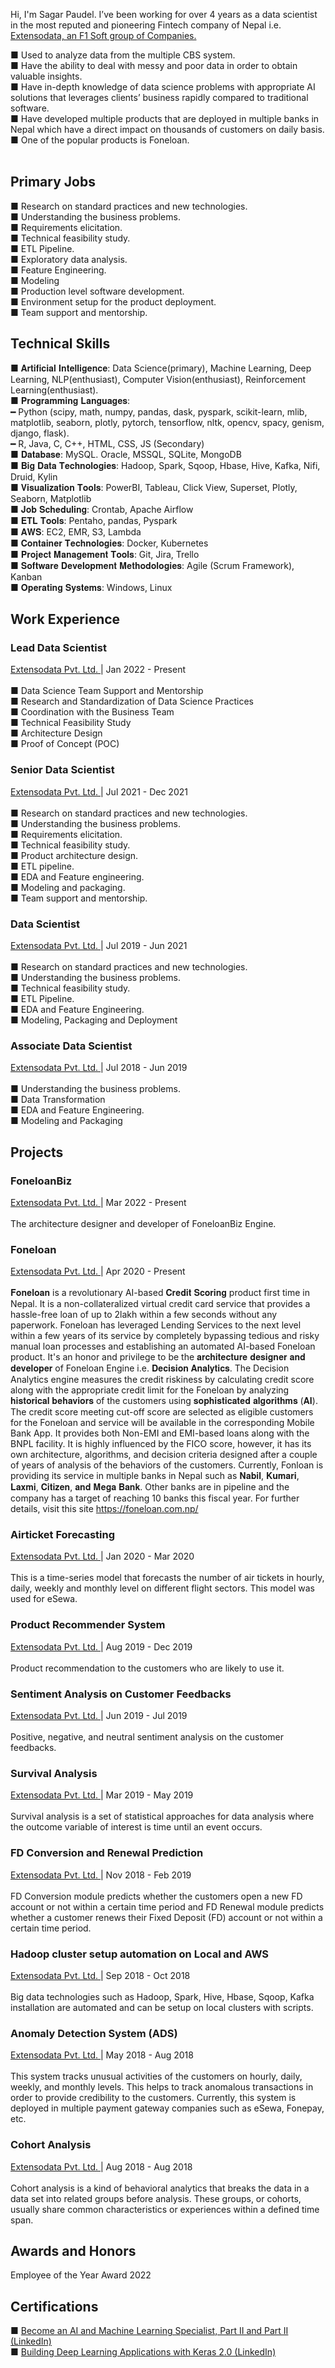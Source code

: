 Hi, I'm Sagar Paudel. I’ve been working for over 4 years as a data scientist in the most reputed and pioneering Fintech company of Nepal i.e. <a href="http://extensodata.com/"> Extensodata, an F1 Soft group of Companies.</a><br>

■ Used to analyze data from the multiple CBS system.<br>
■ Have the ability to deal with messy and poor data in order to obtain valuable insights.<br>
■ Have in-depth knowledge of data science problems with appropriate AI solutions that leverages clients’ business rapidly compared to traditional software.<br>
■ Have developed multiple products that are deployed in multiple banks in Nepal which have a direct impact on thousands of customers on daily basis.<br>
■ One of the popular products is Foneloan.<br><br>

## Primary Jobs
■ Research on standard practices and new technologies.<br>
■ Understanding the business problems.<br>
■ Requirements elicitation.<br>
■ Technical feasibility study.<br>
■ ETL Pipeline.<br>
■ Exploratory data analysis.<br>
■ Feature Engineering.<br>
■ Modeling<br>
■ Production level software development.<br>
■ Environment setup for the product deployment.<br>
■ Team support and mentorship.<br>

## Technical Skills
■ 𝐀𝐫𝐭𝐢𝐟𝐢𝐜𝐢𝐚𝐥 𝐈𝐧𝐭𝐞𝐥𝐥𝐢𝐠𝐞𝐧𝐜𝐞: Data Science(primary), Machine Learning, Deep Learning, NLP(enthusiast), Computer Vision(enthusiast), Reinforcement Learning(enthusiast). <br>
■ 𝐏𝐫𝐨𝐠𝐫𝐚𝐦𝐦𝐢𝐧𝐠 𝐋𝐚𝐧𝐠𝐮𝐚𝐠𝐞𝐬:<br>
━ Python (scipy, math, numpy, pandas, dask, pyspark, scikit-learn, mlib, matplotlib, seaborn, plotly, pytorch, tensorflow, nltk, opencv, spacy, genism, django, flask).<br>
━ R, Java, C, C++, HTML, CSS, JS (Secondary)<br>
■ 𝐃𝐚𝐭𝐚𝐛𝐚𝐬𝐞: MySQL. Oracle, MSSQL, SQLite, MongoDB<br>
■ 𝐁𝐢𝐠 𝐃𝐚𝐭𝐚 𝐓𝐞𝐜𝐡𝐧𝐨𝐥𝐨𝐠𝐢𝐞𝐬: Hadoop, Spark, Sqoop, Hbase, Hive, Kafka, Nifi, Druid, Kylin<br>
■ 𝐕𝐢𝐬𝐮𝐚𝐥𝐢𝐳𝐚𝐭𝐢𝐨𝐧 𝐓𝐨𝐨𝐥𝐬: PowerBI, Tableau, Click View, Superset, Plotly, Seaborn, Matplotlib<br>
■ 𝐉𝐨𝐛 𝐒𝐜𝐡𝐞𝐝𝐮𝐥𝐢𝐧𝐠: Crontab, Apache Airflow<br>
■ 𝐄𝐓𝐋 𝐓𝐨𝐨𝐥𝐬: Pentaho, pandas, Pyspark<br>
■ 𝐀𝐖𝐒: EC2, EMR, S3, Lambda<br>
■ 𝐂𝐨𝐧𝐭𝐚𝐢𝐧𝐞𝐫 𝐓𝐞𝐜𝐡𝐧𝐨𝐥𝐨𝐠𝐢𝐞𝐬: Docker, Kubernetes<br>
■ 𝐏𝐫𝐨𝐣𝐞𝐜𝐭 𝐌𝐚𝐧𝐚𝐠𝐞𝐦𝐞𝐧𝐭 𝐓𝐨𝐨𝐥𝐬: Git, Jira, Trello<br>
■ 𝐒𝐨𝐟𝐭𝐰𝐚𝐫𝐞 𝐃𝐞𝐯𝐞𝐥𝐨𝐩𝐦𝐞𝐧𝐭 𝐌𝐞𝐭𝐡𝐨𝐝𝐨𝐥𝐨𝐠𝐢𝐞𝐬: Agile (Scrum Framework), Kanban<br>
■ 𝐎𝐩𝐞𝐫𝐚𝐭𝐢𝐧𝐠 𝐒𝐲𝐬𝐭𝐞𝐦𝐬: Windows, Linux<br>

## Work Experience
### Lead Data Scientist
<a href="http://extensodata.com/"> Extensodata Pvt. Ltd. </a> | Jan 2022 - Present<br><br>
■ Data Science Team Support and Mentorship<br>
■ Research and Standardization of Data Science Practices<br>
■ Coordination with the Business Team<br>
■ Technical Feasibility Study<br>
■ Architecture Design<br>
■ Proof of Concept (POC)<br>

### Senior Data Scientist
<a href="http://extensodata.com/"> Extensodata Pvt. Ltd. </a> | Jul 2021 - Dec 2021<br><br>
■ Research on standard practices and new technologies.<br>
■ Understanding the business problems.<br>
■ Requirements elicitation.<br>
■ Technical feasibility study.<br>
■ Product architecture design.<br>
■ ETL pipeline.<br>
■ EDA and Feature engineering.<br>
■ Modeling and packaging.<br>
■ Team support and mentorship.<br>

### Data Scientist
<a href="http://extensodata.com/"> Extensodata Pvt. Ltd. </a> | Jul 2019 - Jun 2021<br><br>
■ Research on standard practices and new technologies.<br>
■ Understanding the business problems.<br>
■ Technical feasibility study.<br>
■ ETL Pipeline.<br>
■ EDA and Feature Engineering.<br>
■ Modeling, Packaging and Deployment<br>

### Associate Data Scientist
<a href="http://extensodata.com/"> Extensodata Pvt. Ltd. </a> | Jul 2018 - Jun 2019<br><br>
■ Understanding the business problems.<br>
■ Data Transformation<br>
■ EDA and Feature Engineering.<br>
■ Modeling and Packaging<br>

## Projects
### FoneloanBiz <br>
<a href="http://extensodata.com/"> Extensodata Pvt. Ltd. </a> | Mar 2022 - Present <br><br>
The architecture designer and developer of FoneloanBiz Engine.<br>

### Foneloan <br>
<a href="http://extensodata.com/"> Extensodata Pvt. Ltd. </a> | Apr 2020 - Present <br><br>
𝐅𝐨𝐧𝐞𝐥𝐨𝐚𝐧 is a revolutionary AI-based 𝐂𝐫𝐞𝐝𝐢𝐭 𝐒𝐜𝐨𝐫𝐢𝐧𝐠 product first time in Nepal. It is a non-collateralized virtual credit card service that provides a hassle-free loan of up to 2lakh within a few seconds without any paperwork. Foneloan has leveraged Lending Services to the next level within a few years of its service by completely bypassing tedious and risky manual loan processes and establishing an automated AI-based Foneloan product.
It's an honor and privilege to be the 𝐚𝐫𝐜𝐡𝐢𝐭𝐞𝐜𝐭𝐮𝐫𝐞 𝐝𝐞𝐬𝐢𝐠𝐧𝐞𝐫 𝐚𝐧𝐝 𝐝𝐞𝐯𝐞𝐥𝐨𝐩𝐞𝐫 of Foneloan Engine i.e. 𝐃𝐞𝐜𝐢𝐬𝐢𝐨𝐧 𝐀𝐧𝐚𝐥𝐲𝐭𝐢𝐜𝐬. The Decision Analytics engine measures the credit riskiness by calculating credit score along with the appropriate credit limit for the Foneloan by analyzing 𝐡𝐢𝐬𝐭𝐨𝐫𝐢𝐜𝐚𝐥 𝐛𝐞𝐡𝐚𝐯𝐢𝐨𝐫𝐬 of the customers using 𝐬𝐨𝐩𝐡𝐢𝐬𝐭𝐢𝐜𝐚𝐭𝐞𝐝 𝐚𝐥𝐠𝐨𝐫𝐢𝐭𝐡𝐦𝐬 (𝐀𝐈). The credit score meeting cut-off score are selected as eligible customers for the Foneloan and service will be available in the corresponding Mobile Bank App. It provides both Non-EMI and EMI-based loans along with the BNPL facility. It is highly influenced by the FICO score, however, it has its own architecture, algorithms, and decision criteria designed after a couple of years of analysis of the behaviors of the customers.
Currently, Fonloan is providing its service in multiple banks in Nepal such as 𝐍𝐚𝐛𝐢𝐥, 𝐊𝐮𝐦𝐚𝐫𝐢, 𝐋𝐚𝐱𝐦𝐢, 𝐂𝐢𝐭𝐢𝐳𝐞𝐧, 𝐚𝐧𝐝 𝐌𝐞𝐠𝐚 𝐁𝐚𝐧𝐤. Other banks are in pipeline and the company has a target of reaching 10 banks this fiscal year. For further details, visit this site https://foneloan.com.np/

### Airticket Forecasting <br>
<a href="http://extensodata.com/"> Extensodata Pvt. Ltd. </a> | Jan 2020 - Mar 2020<br><br>
This is a time-series model that forecasts the number of air tickets in hourly, daily, weekly and monthly level on different flight sectors. This model was used for eSewa.

### Product Recommender System <br>
<a href="http://extensodata.com/"> Extensodata Pvt. Ltd. </a> | Aug 2019 - Dec 2019<br><br>
Product recommendation to the customers who are likely to use it.

### Sentiment Analysis on Customer Feedbacks <br>
<a href="http://extensodata.com/"> Extensodata Pvt. Ltd. </a> | Jun 2019 - Jul 2019<br><br>
Positive, negative, and neutral sentiment analysis on the customer feedbacks.

### Survival Analysis <br>
<a href="http://extensodata.com/"> Extensodata Pvt. Ltd. </a> | Mar 2019 - May 2019<br><br>
Survival analysis is a set of statistical approaches for data analysis where the outcome variable of interest is time until an event occurs.

### FD Conversion and Renewal Prediction
<a href="http://extensodata.com/"> Extensodata Pvt. Ltd. </a> | Nov 2018 - Feb 2019<br><br>
FD Conversion module predicts whether the customers open a new FD account or not within a certain time period and FD Renewal module predicts whether a customer renews their Fixed Deposit (FD) account or not within a certain time period.

### Hadoop cluster setup automation on Local and AWS <br>
<a href="http://extensodata.com/"> Extensodata Pvt. Ltd. </a> | Sep 2018 - Oct 2018<br><br>
Big data technologies such as Hadoop, Spark, Hive, Hbase, Sqoop, Kafka installation are automated and can be setup on local clusters with scripts.

### Anomaly Detection System (ADS) <br>
<a href="http://extensodata.com/"> Extensodata Pvt. Ltd. </a> | May 2018 - Aug 2018<br><br>
This system tracks unusual activities of the customers on hourly, daily, weekly, and monthly levels. This helps to track anomalous transactions in order to provide credibility to the customers. Currently, this system is deployed in multiple payment gateway companies such as eSewa, Fonepay, etc.

### Cohort Analysis <br>
<a href="http://extensodata.com/"> Extensodata Pvt. Ltd. </a> | Aug 2018 - Aug 2018<br><br>
Cohort analysis is a kind of behavioral analytics that breaks the data in a data set into related groups before analysis. These groups, or cohorts, usually share common characteristics or experiences within a defined time span.

## Awards and Honors

Employee of the Year Award 2022

## Certifications
■ <a href="https://www.linkedin.com/learning/paths/become-an-ai-and-machine-learning-specialist-part-ii">Become an AI and Machine Learning Specialist, Part II and Part II (LinkedIn)</a><br>
■ <a href="http://www.linkedin.com/learning/building-deep-learning-applications-with-keras-2-0">Building Deep Learning Applications with Keras 2.0 (LinkedIn)</a><br>

